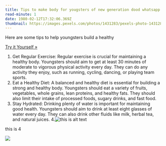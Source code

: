 ```yaml
---
title: Tips to make body for yougsters of new generation dood whatsapp
read-minute: 1
date: 1980-02-12T17:32:06.369Z
thumbnail: https://images.pexels.com/photos/1431283/pexels-photo-1431283.jpeg?auto=compress&cs=tinysrgb&w=600
---
```

<!--StartFragment-->

Here are some tips to help youngsters build a healthy

[Try it Yourself »](https://www.w3schools.com/tags/tryit.asp?filename=tryhtml_image_test)

<!--StartFragment-->

1. Get Regular Exercise: Regular exercise is crucial for maintaining a healthy body. Youngsters should aim to get at least 30 minutes of moderate to vigorous physical activity every day. They can do any activity they enjoy, such as running, cycling, dancing, or playing team sports.
2. Eat a Healthy Diet: A balanced and healthy diet is essential for building a strong and healthy body. Youngsters should eat a variety of fruits, vegetables, whole grains, lean proteins, and healthy fats. They should also limit their intake of processed foods, sugary drinks, and fast food.
3. Stay Hydrated: Drinking plenty of water is important for maintaining good health. Youngsters should aim to drink at least eight glasses of water every day. They can also drink other fluids like milk, herbal tea, and natural juices. 4.![this is  alt text](https://external-content.duckduckgo.com/iu/?u=https%3A%2F%2Ftse3.mm.bing.net%2Fth%3Fid%3DOIP.hRPQWExY1-WaMhSJKWJGbAHaE8%26pid%3DApi&f=1&ipt=309e3e2dea46877eb14ae86d4e1e54e549cda218417ea00bc9ad7de26e0cff6c&ipo=images "alt text")

t﻿his is 4

<!--EndFragment-->

 ![](https://external-content.duckduckgo.com/iu/?u=https%3A%2F%2Ftse3.mm.bing.net%2Fth%3Fid%3DOIP.hRPQWExY1-WaMhSJKWJGbAHaE8%26pid%3DApi&f=1&ipt=309e3e2dea46877eb14ae86d4e1e54e549cda218417ea00bc9ad7de26e0cff6c&ipo=images)

<!--EndFragment-->